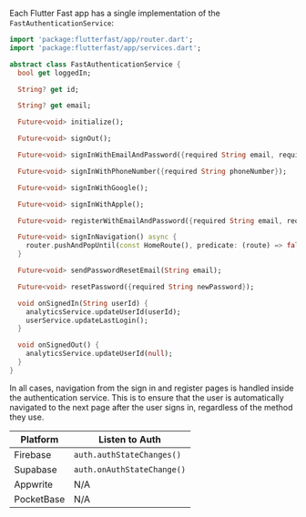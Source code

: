 Each Flutter Fast app has a single implementation of the `FastAuthenticationService`:

```dart
import 'package:flutterfast/app/router.dart';
import 'package:flutterfast/app/services.dart';

abstract class FastAuthenticationService {
  bool get loggedIn;

  String? get id;

  String? get email;

  Future<void> initialize();

  Future<void> signOut();

  Future<void> signInWithEmailAndPassword({required String email, required String password});

  Future<void> signInWithPhoneNumber({required String phoneNumber});

  Future<void> signInWithGoogle();

  Future<void> signInWithApple();

  Future<void> registerWithEmailAndPassword({required String email, required String password});

  Future<void> signInNavigation() async {
    router.pushAndPopUntil(const HomeRoute(), predicate: (route) => false);
  }

  Future<void> sendPasswordResetEmail(String email);

  Future<void> resetPassword({required String newPassword});

  void onSignedIn(String userId) {
    analyticsService.updateUserId(userId);
    userService.updateLastLogin();
  }

  void onSignedOut() {
    analyticsService.updateUserId(null);
  }
}
```

In all cases, navigation from the sign in and register pages is handled inside the authentication service. This is to ensure that the user is automatically navigated to the next page after the user signs in, regardless of the method they use.

| Platform | Listen to Auth |
|----------|----------------|
| Firebase | `auth.authStateChanges()` |
| Supabase | `auth.onAuthStateChange()` |
| Appwrite | N/A |
| PocketBase | N/A |